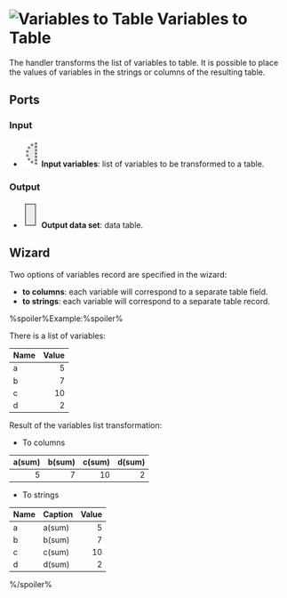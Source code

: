 # ![Variables to Table](../../images/icons/components/variablestodata_default.svg) Variables to Table

The handler transforms the list of variables to table. It is possible to place the values of variables in the strings or columns of the resulting table.

## Ports

### Input

* ![Input variables](../../images/icons/app/node/ports/inputs-optional/variable_inactive.svg) **Input variables**: list of variables to be transformed to a table.

### Output

* ![Output data set](../../images/icons/app/node/ports/outputs/table_inactive.svg) **Output data set**: data table.

## Wizard

Two options of variables record are specified in the wizard:

* **to columns**: each variable will correspond to a separate table field.
* **to strings**: each variable will correspond to a separate table record.

%spoiler%Example:%spoiler%

There is a list of variables:

| Name | Value |
| :-- | --: |
| a | 5 |
| b | 7 |
| c | 10 |
| d | 2 |

Result of the variables list transformation:

* To columns

| a(sum) | b(sum) | c(sum) | d(sum) |
| ---: | ---: | ---: | ---: |
| 5 | 7 | 10 | 2 |

* To strings

| Name | Caption | Value |
| :-- | :-- | --: |
| a | a(sum) | 5 |
| b | b(sum) | 7 |
| c | c(sum) | 10 |
| d | d(sum) | 2 |

%/spoiler%